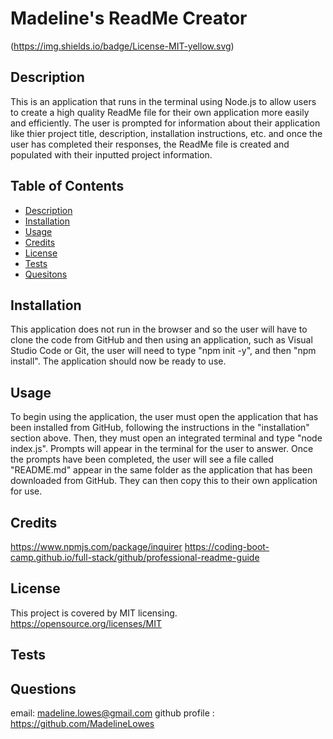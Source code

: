 # Madeline's ReadMe Creator
(https://img.shields.io/badge/License-MIT-yellow.svg)
  
## Description 
This is an application that runs in the terminal using Node.js to allow users to create a high quality ReadMe file for their own application more easily and efficiently. The user is prompted for information about their application like thier project title, description, installation instructions, etc. and once the user has completed their responses, the ReadMe file is created and populated with their inputted project information.

## Table of Contents
- [Description](#description)
- [Installation](#installation)
- [Usage](#usage)
- [Credits](#credits)
- [License](#license)
- [Tests](#tests)
- [Quesitons](#questions)
    
## Installation 
This application does not run in the browser and so the user will have to clone the code from GitHub and then using an application, such as Visual Studio Code or Git, the user will need to type "npm init -y", and then "npm install". The application should now be ready to use.
                
## Usage 
To begin using the application, the user must open the application that has been installed from GitHub, following the instructions in the "installation" section above. Then, they must open an integrated terminal and type "node index.js". Prompts will appear in the terminal for the user to answer. Once the prompts have been completed, the user will see a file called "README.md" appear in the same folder as the application that has been downloaded from GitHub. They can then copy this to their own application for use.
                
## Credits 
https://www.npmjs.com/package/inquirer
https://coding-boot-camp.github.io/full-stack/github/professional-readme-guide
    
## License
This project is covered by MIT licensing.
https://opensource.org/licenses/MIT
    
## Tests  
    
## Questions
email: madeline.lowes@gmail.com
github profile : https://github.com/MadelineLowes